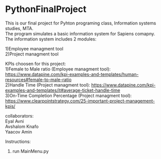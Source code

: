 # PythonFinalProject
This is our final project for Pyhton programing class, Information systems studies, MTA.<br/>
The program simulates a basic information system for Sapiens comapny.<br/>
The information system includes 2 modules:<br/>

 1)Employee managment tool<br/>
 2)Project managment tool<br/>
 
 KPIs choosen for this project:<br/>
 1)Female to Male ratio (Employee managment tool): https://www.datapine.com/kpi-examples-and-templates/human-resources#female-to-male-ratio<br/>
 2)Handle Time (Project managment tool): https://www.datapine.com/kpi-examples-and-templates/it#average-ticket-handle-time<br/>
 3)On-Time Completion Percentage (Project managment tool): https://www.clearpointstrategy.com/25-important-project-management-kpis/<br/>
 
collaborators:<br/>
Eyal Avni<br/>
Avshalom Knafo<br/>
Yaacov Amin<br/>

Instructions:<br/>
1) run MainMenu.py<br/>
